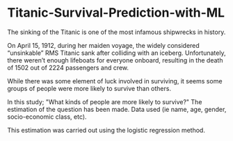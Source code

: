 # Titanic-Survival-Prediction-with-ML

The sinking of the Titanic is one of the most infamous shipwrecks in history.

On April 15, 1912, during her maiden voyage, the widely considered “unsinkable” RMS Titanic sank after colliding with an iceberg. Unfortunately, there weren’t enough lifeboats for everyone onboard, resulting in the death of 1502 out of 2224 passengers and crew.

While there was some element of luck involved in surviving, it seems some groups of people were more likely to survive than others.

In this study; "What kinds of people are more likely to survive?" The estimation of the question has been made. Data used (ie name, age, gender, socio-economic class, etc).

This estimation was carried out using the logistic regression method.
